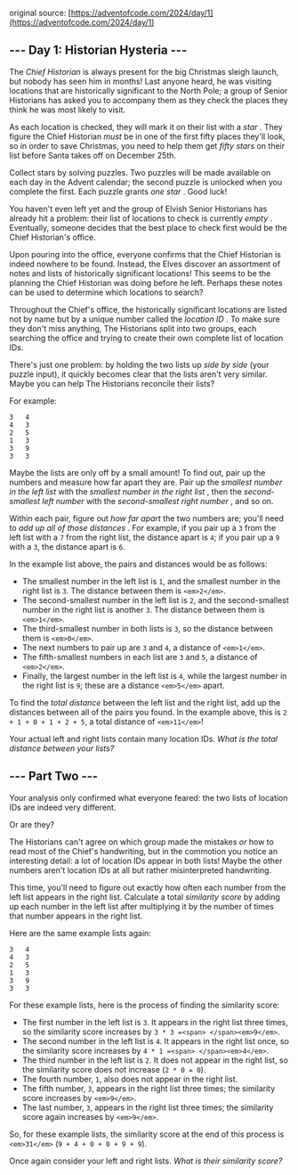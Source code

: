 original source: [https://adventofcode.com/2024/day/1](https://adventofcode.com/2024/day/1)

## --- Day 1: Historian Hysteria ---

The *Chief Historian* is always present for the big Christmas sleigh launch, but nobody has seen him in months! Last anyone heard, he was visiting locations that are historically significant to the North Pole; a group of Senior Historians has asked you to accompany them as they check the places they think he was most likely to visit.

As each location is checked, they will mark it on their list with a  *star* . They figure the Chief Historian *must* be in one of the first fifty places they'll look, so in order to save Christmas, you need to help them get *fifty stars* on their list before Santa takes off on December 25th.

Collect stars by solving puzzles. Two puzzles will be made available on each day in the Advent calendar; the second puzzle is unlocked when you complete the first. Each puzzle grants  *one star* . Good luck!

You haven't even left yet and the group of Elvish Senior Historians has already hit a problem: their list of locations to check is currently  *empty* . Eventually, someone decides that the best place to check first would be the Chief Historian's office.

Upon pouring into the office, everyone confirms that the Chief Historian is indeed nowhere to be found. Instead, the Elves discover an assortment of notes and lists of historically significant locations! This seems to be the planning the Chief Historian was doing before he left. Perhaps these notes can be used to determine which locations to search?

Throughout the Chief's office, the historically significant locations are listed not by name but by a unique number called the  *location ID* . To make sure they don't miss anything, The Historians split into two groups, each searching the office and trying to create their own complete list of location IDs.

There's just one problem: by holding the two lists up *side by side* (your puzzle input), it quickly becomes clear that the lists aren't very similar. Maybe you can help The Historians reconcile their lists?

For example:

```
3   4
4   3
2   5
1   3
3   9
3   3
```

Maybe the lists are only off by a small amount! To find out, pair up the numbers and measure how far apart they are. Pair up the *smallest number in the left list* with the  *smallest number in the right list* , then the *second-smallest left number* with the  *second-smallest right number* , and so on.

Within each pair, figure out *how far apart* the two numbers are; you'll need to  *add up all of those distances* . For example, if you pair up a `3` from the left list with a `7` from the right list, the distance apart is `4`; if you pair up a `9` with a `3`, the distance apart is `6`.

In the example list above, the pairs and distances would be as follows:

* The smallest number in the left list is `1`, and the smallest number in the right list is `3`. The distance between them is `<em>2</em>`.
* The second-smallest number in the left list is `2`, and the second-smallest number in the right list is another `3`. The distance between them is `<em>1</em>`.
* The third-smallest number in both lists is `3`, so the distance between them is `<em>0</em>`.
* The next numbers to pair up are `3` and `4`, a distance of `<em>1</em>`.
* The fifth-smallest numbers in each list are `3` and `5`, a distance of `<em>2</em>`.
* Finally, the largest number in the left list is `4`, while the largest number in the right list is `9`; these are a distance `<em>5</em>` apart.

To find the *total distance* between the left list and the right list, add up the distances between all of the pairs you found. In the example above, this is `2 + 1 + 0 + 1 + 2 + 5`, a total distance of `<em>11</em>`!

Your actual left and right lists contain many location IDs. *What is the total distance between your lists?*

## --- Part Two ---

Your analysis only confirmed what everyone feared: the two lists of location IDs are indeed very different.

Or are they?

The Historians can't agree on which group made the mistakes *or* how to read most of the Chief's handwriting, but in the commotion you notice an interesting detail: a lot of location IDs appear in both lists! Maybe the other numbers aren't location IDs at all but rather misinterpreted handwriting.

This time, you'll need to figure out exactly how often each number from the left list appears in the right list. Calculate a total *similarity score* by adding up each number in the left list after multiplying it by the number of times that number appears in the right list.

Here are the same example lists again:

```
3   4
4   3
2   5
1   3
3   9
3   3
```

For these example lists, here is the process of finding the similarity score:

* The first number in the left list is `3`. It appears in the right list three times, so the similarity score increases by `3 * 3 =<span> </span><em>9</em>`.
* The second number in the left list is `4`. It appears in the right list once, so the similarity score increases by `4 * 1 =<span> </span><em>4</em>`.
* The third number in the left list is `2`. It does not appear in the right list, so the similarity score does not increase (`2 * 0 = 0`).
* The fourth number, `1`, also does not appear in the right list.
* The fifth number, `3`, appears in the right list three times; the similarity score increases by `<em>9</em>`.
* The last number, `3`, appears in the right list three times; the similarity score again increases by `<em>9</em>`.

So, for these example lists, the similarity score at the end of this process is `<em>31</em>` (`9 + 4 + 0 + 0 + 9 + 9`).

Once again consider your left and right lists. *What is their similarity score?*
